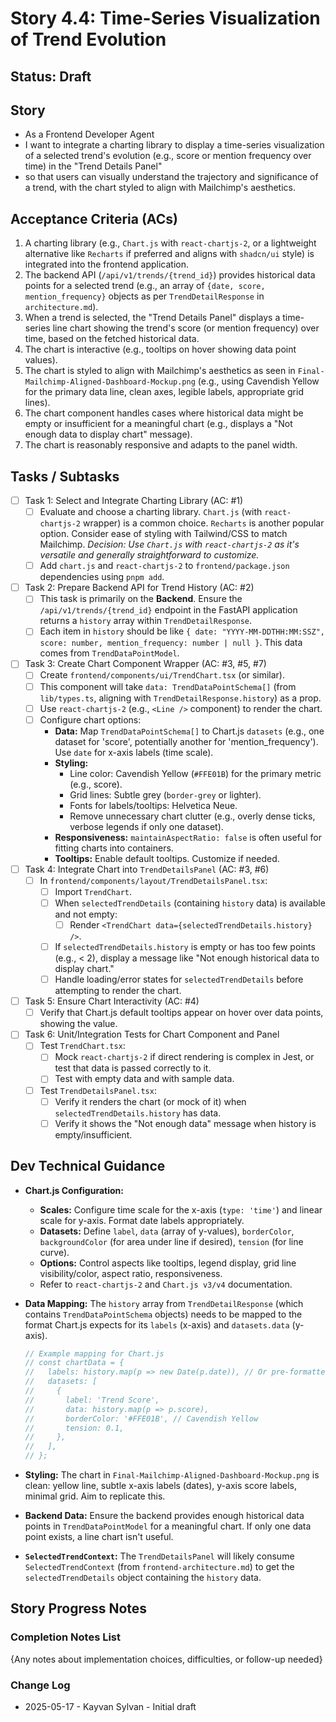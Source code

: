 # Story 4.4: Time-Series Visualization of Trend Evolution

## Status: Draft

## Story

- As a Frontend Developer Agent
- I want to integrate a charting library to display a time-series visualization of a selected trend's evolution (e.g., score or mention frequency over time) in the "Trend Details Panel"
- so that users can visually understand the trajectory and significance of a trend, with the chart styled to align with Mailchimp's aesthetics.

## Acceptance Criteria (ACs)

1. A charting library (e.g., `Chart.js` with `react-chartjs-2`, or a lightweight alternative like `Recharts` if preferred and aligns with `shadcn/ui` style) is integrated into the frontend application.
2. The backend API (`/api/v1/trends/{trend_id}`) provides historical data points for a selected trend (e.g., an array of `{date, score, mention_frequency}` objects as per `TrendDetailResponse` in `architecture.md`).
3. When a trend is selected, the "Trend Details Panel" displays a time-series line chart showing the trend's score (or mention frequency) over time, based on the fetched historical data.
4. The chart is interactive (e.g., tooltips on hover showing data point values).
5. The chart is styled to align with Mailchimp's aesthetics as seen in `Final-Mailchimp-Aligned-Dashboard-Mockup.png` (e.g., using Cavendish Yellow for the primary data line, clean axes, legible labels, appropriate grid lines).
6. The chart component handles cases where historical data might be empty or insufficient for a meaningful chart (e.g., displays a "Not enough data to display chart" message).
7. The chart is reasonably responsive and adapts to the panel width.

## Tasks / Subtasks

- [ ] Task 1: Select and Integrate Charting Library (AC: #1)
  - [ ] Evaluate and choose a charting library. `Chart.js` (with `react-chartjs-2` wrapper) is a common choice. `Recharts` is another popular option. Consider ease of styling with Tailwind/CSS to match Mailchimp. *Decision: Use `Chart.js` with `react-chartjs-2` as it's versatile and generally straightforward to customize.*
  - [ ] Add `chart.js` and `react-chartjs-2` to `frontend/package.json` dependencies using `pnpm add`.
- [ ] Task 2: Prepare Backend API for Trend History (AC: #2)
  - [ ] This task is primarily on the **Backend**. Ensure the `/api/v1/trends/{trend_id}` endpoint in the FastAPI application returns a `history` array within `TrendDetailResponse`.
  - [ ] Each item in `history` should be like `{ date: "YYYY-MM-DDTHH:MM:SSZ", score: number, mention_frequency: number | null }`. This data comes from `TrendDataPointModel`.
- [ ] Task 3: Create Chart Component Wrapper (AC: #3, #5, #7)
  - [ ] Create `frontend/components/ui/TrendChart.tsx` (or similar).
  - [ ] This component will take `data: TrendDataPointSchema[]` (from `lib/types.ts`, aligning with `TrendDetailResponse.history`) as a prop.
  - [ ] Use `react-chartjs-2` (e.g., `<Line />` component) to render the chart.
  - [ ] Configure chart options:
    - **Data:** Map `TrendDataPointSchema[]` to Chart.js `datasets` (e.g., one dataset for 'score', potentially another for 'mention_frequency'). Use `date` for x-axis labels (time scale).
    - **Styling:**
      - Line color: Cavendish Yellow (`#FFE01B`) for the primary metric (e.g., score).
      - Grid lines: Subtle grey (`border-grey` or lighter).
      - Fonts for labels/tooltips: Helvetica Neue.
      - Remove unnecessary chart clutter (e.g., overly dense ticks, verbose legends if only one dataset).
    - **Responsiveness:** `maintainAspectRatio: false` is often useful for fitting charts into containers.
    - **Tooltips:** Enable default tooltips. Customize if needed.
- [ ] Task 4: Integrate Chart into `TrendDetailsPanel` (AC: #3, #6)
  - [ ] In `frontend/components/layout/TrendDetailsPanel.tsx`:
    - [ ] Import `TrendChart`.
    - [ ] When `selectedTrendDetails` (containing `history` data) is available and not empty:
      - [ ] Render `<TrendChart data={selectedTrendDetails.history} />`.
    - [ ] If `selectedTrendDetails.history` is empty or has too few points (e.g., < 2), display a message like "Not enough historical data to display chart."
    - [ ] Handle loading/error states for `selectedTrendDetails` before attempting to render the chart.
- [ ] Task 5: Ensure Chart Interactivity (AC: #4)
  - [ ] Verify that Chart.js default tooltips appear on hover over data points, showing the value.
- [ ] Task 6: Unit/Integration Tests for Chart Component and Panel
  - [ ] Test `TrendChart.tsx`:
    - [ ] Mock `react-chartjs-2` if direct rendering is complex in Jest, or test that data is passed correctly to it.
    - [ ] Test with empty data and with sample data.
  - [ ] Test `TrendDetailsPanel.tsx`:
    - [ ] Verify it renders the chart (or mock of it) when `selectedTrendDetails.history` has data.
    - [ ] Verify it shows the "Not enough data" message when history is empty/insufficient.

## Dev Technical Guidance

- **Chart.js Configuration:**
  - **Scales:** Configure time scale for the x-axis (`type: 'time'`) and linear scale for y-axis. Format date labels appropriately.
  - **Datasets:** Define `label`, `data` (array of y-values), `borderColor`, `backgroundColor` (for area under line if desired), `tension` (for line curve).
  - **Options:** Control aspects like tooltips, legend display, grid line visibility/color, aspect ratio, responsiveness.
  - Refer to `react-chartjs-2` and `Chart.js v3/v4` documentation.
- **Data Mapping:** The `history` array from `TrendDetailResponse` (which contains `TrendDataPointSchema` objects) needs to be mapped to the format Chart.js expects for its `labels` (x-axis) and `datasets.data` (y-axis).

    ```typescript
    // Example mapping for Chart.js
    // const chartData = {
    //   labels: history.map(p => new Date(p.date)), // Or pre-formatted date strings
    //   datasets: [
    //     {
    //       label: 'Trend Score',
    //       data: history.map(p => p.score),
    //       borderColor: '#FFE01B', // Cavendish Yellow
    //       tension: 0.1,
    //     },
    //   ],
    // };
    ```

- **Styling:** The chart in `Final-Mailchimp-Aligned-Dashboard-Mockup.png` is clean: yellow line, subtle x-axis labels (dates), y-axis score labels, minimal grid. Aim to replicate this.

- **Backend Data:** Ensure the backend provides enough historical data points in `TrendDataPointModel` for a meaningful chart. If only one data point exists, a line chart isn't useful.
- **`SelectedTrendContext`:** The `TrendDetailsPanel` will likely consume `SelectedTrendContext` (from `frontend-architecture.md`) to get the `selectedTrendDetails` object containing the `history` data.

## Story Progress Notes

### Completion Notes List

{Any notes about implementation choices, difficulties, or follow-up needed}

### Change Log

- 2025-05-17 - Kayvan Sylvan - Initial draft
